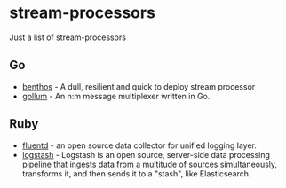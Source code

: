 # stream-processors
Just a list of stream-processors


## Go

* [benthos](https://github.com/Jeffail/benthos) - A dull, resilient and quick to deploy stream processor
* [gollum](https://github.com/trivago/gollum) - An n:m message multiplexer written in Go.



## Ruby

* [fluentd](https://www.fluentd.org/) - an open source data collector for unified logging layer.
* [logstash](https://www.elastic.co/products/logstash) - Logstash is an open source, server-side data processing pipeline that ingests data from a multitude of sources simultaneously, transforms it, and then sends it to a "stash", like Elasticsearch.
